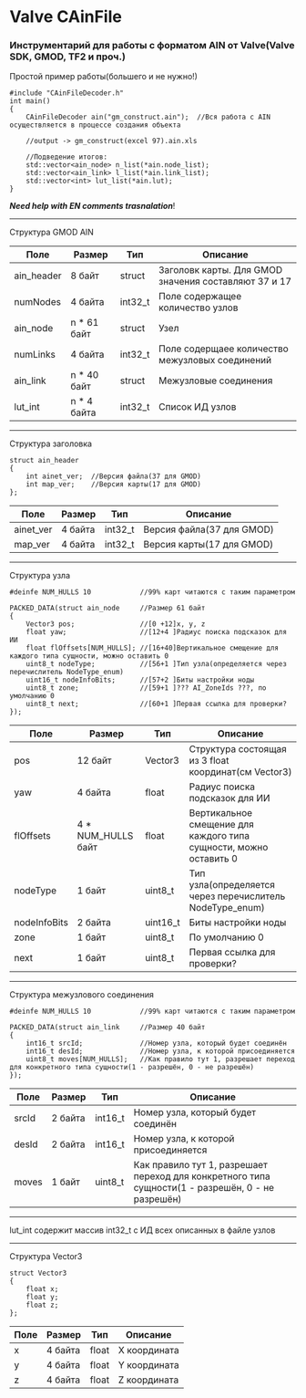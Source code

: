 # Valve CAinFile

### Инструментарий для работы с форматом AIN от Valve(Valve SDK, GMOD, TF2 и проч.)

Простой пример работы(большего и не нужно!)
```
#include "CAinFileDecoder.h"
int main()
{
    CAinFileDecoder ain("gm_construct.ain");  //Вся работа с AIN осуществляется в процессе создания объекта

    //output -> gm_construct(excel 97).ain.xls

    //Подведение итогов:
    std::vector<ain_node> n_list(*ain.node_list);
    std::vector<ain_link> l_list(*ain.link_list);
    std::vector<int> lut_list(*ain.lut);
}
```

***Need help with EN comments trasnalation***!

***

Структура GMOD AIN

|Поле|Размер|Тип|Описание|
|--|--|--|--|
|ain_header|8 байт|struct|Заголовк карты. Для GMOD значения составляют 37 и 17|
|numNodes|4 байта|int32_t|Поле содержащее количество узлов|
|ain_node|n * 61 байт|struct|Узел|
|numLinks|4 байта|int32_t|Поле содерщаее количество межузловых соединений|
|ain_link|n * 40 байт|struct|Межузловые соединения|
|lut_int|n * 4 байта|int32_t|Список ИД узлов|

***

Структура заголовка

```
struct ain_header
{
    int ainet_ver;  //Версия файла(37 для GMOD)
    int map_ver;    //Версия карты(17 для GMOD)
};
```

|Поле|Размер|Тип|Описание|
|--|--|--|--|
|ainet_ver|4 байта|int32_t|Версия файла(37 для GMOD)|
|map_ver|4 байта|int32_t|Версия карты(17 для GMOD)|

***

Структура узла

```
#deinfe NUM_HULLS 10            //99% карт читаются с таким параметром

PACKED_DATA(struct ain_node     //Размер 61 байт
{
    Vector3 pos;                //[0 +12]x, y, z
    float yaw;                  //[12+4 ]Радиус поиска подсказок для ИИ
    float flOffsets[NUM_HULLS]; //[16+40]Вертикальное смещение для каждого типа сущности, можно оставить 0
    uint8_t nodeType;           //[56+1 ]Тип узла(определяется через перечислитель NodeType_enum)
    uint16_t nodeInfoBits;      //[57+2 ]Биты настройки ноды
    uint8_t zone;               //[59+1 ]??? AI_ZoneIds ???, по умолчанию 0
    uint8_t next;               //[60+1 ]Первая ссылка для проверки?
});
```

|Поле|Размер|Тип|Описание|
|--|--|--|--|
|pos|12 байт|Vector3|Структура состоящая из 3 float координат(см Vector3)|
|yaw|4 байта|float|Радиус поиска подсказок для ИИ|
|flOffsets|4 * NUM_HULLS байт|float|Вертикальное смещение для каждого типа сущности, можно оставить 0|
|nodeType|1 байт|uint8_t|Тип узла(определяется через перечислитель NodeType_enum)|
|nodeInfoBits|2 байта|uint16_t|Биты настройки ноды|
|zone|1 байт|uint8_t|По умолчанию 0|
|next|1 байт|uint8_t|Первая ссылка для проверки?|

***

Структура межузлового соединения

```
#deinfe NUM_HULLS 10            //99% карт читаются с таким параметром

PACKED_DATA(struct ain_link     //Размер 40 байт
{                       
    int16_t srcId;              //Номер узла, который будет соединён
    int16_t desId;              //Номер узла, к которой присоединяется
    uint8_t moves[NUM_HULLS];   //Как правило тут 1, разрешает переход для конкретного типа сущности(1 - разрешён, 0 - не разрешён)
});
```

|Поле|Размер|Тип|Описание|
|--|--|--|--|
|srcId|2 байта|int16_t|Номер узла, который будет соединён|
|desId|2 байта|int16_t|Номер узла, к которой присоединяется|
|moves|1 байт|uint8_t|Как правило тут 1, разрешает переход для конкретного типа сущности(1 - разрешён, 0 - не разрешён)|

***

lut_int содержит массив int32_t с ИД всех описанных в файле узлов

***

Структура Vector3

```
struct Vector3
{
    float x;
    float y;
    float z;
};
```

|Поле|Размер|Тип|Описание|
|--|--|--|--|
|x|4 байта|float|X координата|
|y|4 байта|float|Y координата|
|z|4 байта|float|Z координата|
